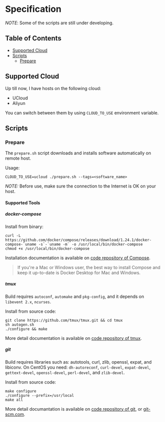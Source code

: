 # Specification

_NOTE_: Some of the scripts are still under developing.

## Table of Contents

- [Supported Cloud](#supported-cloud)
- [Scripts](#scripts)
  - [Prepare](#prepare)

## Supported Cloud

Up till now, I have hosts on the following cloud:

- UCloud
- Aliyun

You can switch between them by using `CLOUD_TO_USE` environment variable.

## Scripts

### Prepare

The `prepare.sh` script downloads and installs software automatically on remote host.

Usage:

    CLOUD_TO_USE=ucloud ./prepare.sh --tags=<software_name>

_NOTE:_ Before use, make sure the connection to the Internet is OK on your host.

#### Supported Tools

##### docker-compose

Install from binary:

    curl -L https://github.com/docker/compose/releases/download/1.24.1/docker-compose-`uname -s`-`uname -m` -o /usr/local/bin/docker-compose
    chmod +x /usr/local/bin/docker-compose

Installation documentation is available on [code repository of Compose](https://github.com/docker/compose).

> If you're a Mac or Windows user, the best way to install Compose and keep it up-to-date is Docker Desktop for Mac and Windows.

##### tmux

Build requires `autoconf`, `automake` and `pkg-config`, and it depends on `libevent 2.x`, `ncurses`.

Install from source code:

    git clone https://github.com/tmux/tmux.git && cd tmux
    sh autogen.sh
    ./configure && make

More detail documentation is available on [code repository of tmux](https://github.com/tmux/tmux).

##### git

Build requires libraries such as: autotools, curl, zlib, openssl, expat, and libiconv. On CentOS you need: `dh-autoreconf`, `curl-devel`,
`expat-devel`, `gettext-devel`, `openssl-devel`, `perl-devel`, and `zlib-devel`.

Install from source code:

    make configure
    ./configure --prefix=/usr/local
    make all

More detail documantation is available on [code repository of git](https://github.com/git/git), or [git-scm.com](https://git-scm.com/).
